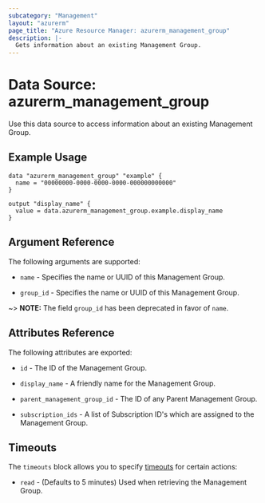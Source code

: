 ```yaml
---
subcategory: "Management"
layout: "azurerm"
page_title: "Azure Resource Manager: azurerm_management_group"
description: |-
  Gets information about an existing Management Group.
---
```


# Data Source: azurerm_management_group

Use this data source to access information about an existing Management Group.

## Example Usage

```hcl
data "azurerm_management_group" "example" {
  name = "00000000-0000-0000-0000-000000000000"
}

output "display_name" {
  value = data.azurerm_management_group.example.display_name
}
```

## Argument Reference

The following arguments are supported:

* `name` - Specifies the name or UUID of this Management Group.

* `group_id` - Specifies the name or UUID of this Management Group.

~> **NOTE:** The field `group_id` has been deprecated in favor of `name`.

## Attributes Reference

The following attributes are exported:

* `id` - The ID of the Management Group.

* `display_name` - A friendly name for the Management Group.

* `parent_management_group_id` - The ID of any Parent Management Group.

* `subscription_ids` - A list of Subscription ID's which are assigned to the Management Group.

## Timeouts

The `timeouts` block allows you to specify [timeouts](https://www.terraform.io/docs/configuration/resources.html#timeouts) for certain actions:

* `read` - (Defaults to 5 minutes) Used when retrieving the Management Group.
